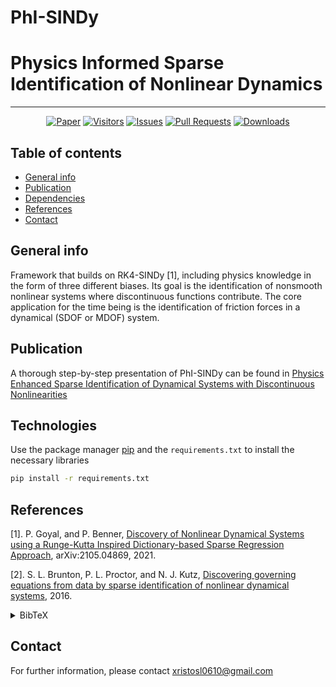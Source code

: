 # PhI-SINDy
# Physics Informed Sparse Identification of Nonlinear Dynamics
---
<div align="center" markdown="1">

[![Paper](https://img.shields.io/badge/paper-available-blue)](https://doi.org/10.1007/s11071-024-09652-2)
[![Visitors](https://api.visitorbadge.io/api/visitors?path=https%3A%2F%2Fgithub.com%2Fxristosl0610%2FPhI-SINDy&countColor=%23263759&style=flat&labelStyle=lower)](https://visitorbadge.io/status?path=https%3A%2F%2Fgithub.com%2Fxristosl0610%2FPhI-SINDy)
[![Issues](https://img.shields.io/github/issues/xristosl0610/PhI-SINDy)](https://github.com/xristosl0610/PhI-SINDy/issues)
[![Pull Requests](https://img.shields.io/github/issues-pr/xristosl0610/PhI-SINDy)](https://github.com/xristosl0610/PhI-SINDy/pulls)
[![Downloads](https://img.shields.io/badge/downloads-available-brightgreen)](https://github.com/xristosl0610/PhI-SINDy/releases)

</div>

## Table of contents
* [General info](#general-info)
* [Publication](#publicaiton)
* [Dependencies](#dependencies)
* [References](#references)
* [Contact](#contact)

## General info
Framework that builds on RK4-SINDy [1], including physics knowledge in the form of three different biases. Its goal is the identification of nonsmooth nonlinear systems where discontinuous functions contribute. The core application for the time being is the identification of friction forces in a dynamical (SDOF or MDOF) system. 

## Publication
A thorough step-by-step presentation of PhI-SINDy can be found in [Physics Enhanced Sparse Identification of Dynamical Systems with Discontinuous Nonlinearities](https://doi.org/10.1007/s11071-024-09652-2)

## Technologies
Use the package manager [pip](https://pip.pypa.io/en/stable/) and the `requirements.txt` to install the necessary libraries

```bash
pip install -r requirements.txt
```
	
## References
[1]. P. Goyal, and P. Benner, [Discovery of Nonlinear Dynamical Systems using a Runge-Kutta Inspired Dictionary-based Sparse Regression Approach](https://arxiv.org/abs/2105.04869), arXiv:2105.04869, 2021.

[2]. S. L. Brunton, P. L. Proctor, and N. J. Kutz, [Discovering governing equations from data by sparse identification of nonlinear dynamical systems](https://doi.org/10.1073/pnas.1517384113), 2016.
<details><summary>BibTeX</summary><pre>
@article{goyal2022discovery,
  title={Discovery of nonlinear dynamical systems using a Runge--Kutta inspired dictionary-based sparse regression approach},
  author={Goyal, Pawan and Benner, Peter},
  journal={Proceedings of the Royal Society A},
  volume={478},
  number={2262},
  pages={20210883},
  year={2022},
  publisher={The Royal Society}
}
@article{brunton2016discovering,
  title={Discovering governing equations from data by sparse identification of nonlinear dynamical systems},
  author={Brunton, Steven L and Proctor, Joshua L and Kutz, J Nathan},
  journal={Proceedings of the national academy of sciences},
  volume={113},
  number={15},
  pages={3932--3937},
  year={2016},
  publisher={National Acad Sciences}
}
</pre></details>

## Contact
For further information, please contact xristosl0610@gmail.com
